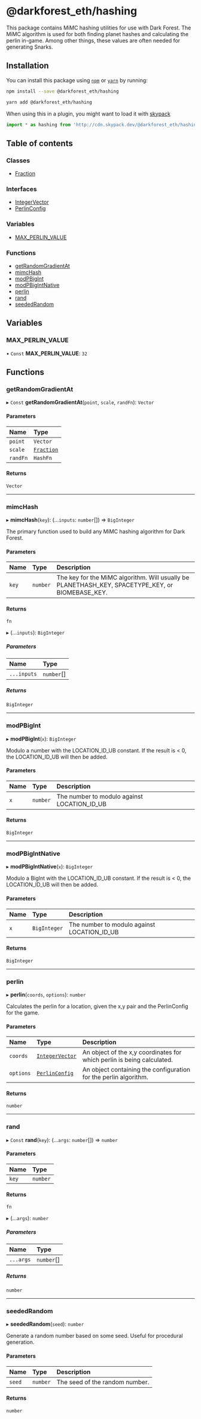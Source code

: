 # @darkforest_eth/hashing

This package contains MiMC hashing utilities for use with Dark Forest.
The MiMC algorithm is used for both finding planet hashes and calculating
the perlin in-game. Among other things, these values are often needed for
generating Snarks.

## Installation

You can install this package using [`npm`](https://www.npmjs.com) or
[`yarn`](https://classic.yarnpkg.com/lang/en/) by running:

```bash
npm install --save @darkforest_eth/hashing
```

```bash
yarn add @darkforest_eth/hashing
```

When using this in a plugin, you might want to load it with [skypack](https://www.skypack.dev)

```js
import * as hashing from 'http://cdn.skypack.dev/@darkforest_eth/hashing';
```

## Table of contents

### Classes

- [Fraction](classes/Fraction.md)

### Interfaces

- [IntegerVector](interfaces/IntegerVector.md)
- [PerlinConfig](interfaces/PerlinConfig.md)

### Variables

- [MAX_PERLIN_VALUE](README.md#max_perlin_value)

### Functions

- [getRandomGradientAt](README.md#getrandomgradientat)
- [mimcHash](README.md#mimchash)
- [modPBigInt](README.md#modpbigint)
- [modPBigIntNative](README.md#modpbigintnative)
- [perlin](README.md#perlin)
- [rand](README.md#rand)
- [seededRandom](README.md#seededrandom)

## Variables

### MAX_PERLIN_VALUE

• `Const` **MAX_PERLIN_VALUE**: `32`

## Functions

### getRandomGradientAt

▸ `Const` **getRandomGradientAt**(`point`, `scale`, `randFn`): `Vector`

#### Parameters

| Name     | Type                              |
| :------- | :-------------------------------- |
| `point`  | `Vector`                          |
| `scale`  | [`Fraction`](classes/Fraction.md) |
| `randFn` | `HashFn`                          |

#### Returns

`Vector`

---

### mimcHash

▸ **mimcHash**(`key`): (...`inputs`: `number`[]) => `BigInteger`

The primary function used to build any MiMC hashing algorithm for Dark Forest.

#### Parameters

| Name  | Type     | Description                                                                                      |
| :---- | :------- | :----------------------------------------------------------------------------------------------- |
| `key` | `number` | The key for the MiMC algorithm. Will usually be PLANETHASH_KEY, SPACETYPE_KEY, or BIOMEBASE_KEY. |

#### Returns

`fn`

▸ (...`inputs`): `BigInteger`

##### Parameters

| Name        | Type       |
| :---------- | :--------- |
| `...inputs` | `number`[] |

##### Returns

`BigInteger`

---

### modPBigInt

▸ **modPBigInt**(`x`): `BigInteger`

Modulo a number with the LOCATION_ID_UB constant.
If the result is < 0, the LOCATION_ID_UB will then be added.

#### Parameters

| Name | Type     | Description                                 |
| :--- | :------- | :------------------------------------------ |
| `x`  | `number` | The number to modulo against LOCATION_ID_UB |

#### Returns

`BigInteger`

---

### modPBigIntNative

▸ **modPBigIntNative**(`x`): `BigInteger`

Modulo a BigInt with the LOCATION_ID_UB constant.
If the result is < 0, the LOCATION_ID_UB will then be added.

#### Parameters

| Name | Type         | Description                                 |
| :--- | :----------- | :------------------------------------------ |
| `x`  | `BigInteger` | The number to modulo against LOCATION_ID_UB |

#### Returns

`BigInteger`

---

### perlin

▸ **perlin**(`coords`, `options`): `number`

Calculates the perlin for a location, given the x,y pair and the PerlinConfig for the game.

#### Parameters

| Name      | Type                                           | Description                                                            |
| :-------- | :--------------------------------------------- | :--------------------------------------------------------------------- |
| `coords`  | [`IntegerVector`](interfaces/IntegerVector.md) | An object of the x,y coordinates for which perlin is being calculated. |
| `options` | [`PerlinConfig`](interfaces/PerlinConfig.md)   | An object containing the configuration for the perlin algorithm.       |

#### Returns

`number`

---

### rand

▸ `Const` **rand**(`key`): (...`args`: `number`[]) => `number`

#### Parameters

| Name  | Type     |
| :---- | :------- |
| `key` | `number` |

#### Returns

`fn`

▸ (...`args`): `number`

##### Parameters

| Name      | Type       |
| :-------- | :--------- |
| `...args` | `number`[] |

##### Returns

`number`

---

### seededRandom

▸ **seededRandom**(`seed`): `number`

Generate a random number based on some seed. Useful for procedural generation.

#### Parameters

| Name   | Type     | Description                    |
| :----- | :------- | :----------------------------- |
| `seed` | `number` | The seed of the random number. |

#### Returns

`number`
